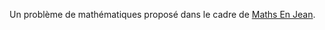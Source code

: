 Un problème de mathématiques proposé dans le cadre de [Maths En Jean](https://www.mathenjeans.fr/).
